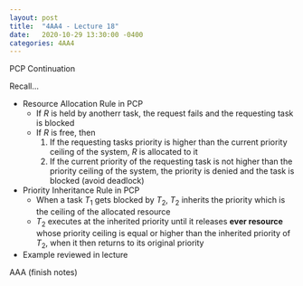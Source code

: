 ```yaml
---
layout: post
title:  "4AA4 - Lecture 18"
date:   2020-10-29 13:30:00 -0400
categories: 4AA4
---
```


PCP Continuation

Recall...
- Resource Allocation Rule in PCP
    - If *R* is held by anotherr task, the request fails and the requesting task is blocked
    - If *R* is free, then
        1. If the requesting tasks priority is higher than the current priority ceiling of the system, *R* is allocated to it
        2. If the current priority of the requesting task is not higher than the priority ceiling of the system, the priority is denied and the task is blocked (avoid deadlock)
- Priority Inheritance Rule in PCP
    - When a task $T_1$ gets blocked by $T_2$, $T_2$ inherits the priority which is the ceiling of the allocated resource
    - $T_2$ executes at the inherited priority until it releases **ever resource** whose priority ceiling is equal or higher than the inherited priority of $T_2$, when it then returns to its original priority
- Example reviewed in lecture

AAA (finish notes)